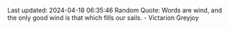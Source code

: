 Last updated: 2024-04-18 06:35:46
Random Quote: Words are wind, and the only good wind is that which fills our sails.  -  Victarion Greyjoy